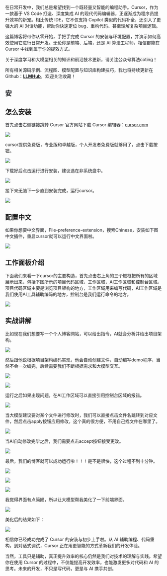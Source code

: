 在日常开发中，我们总是希望找到一个既轻量又智能的编程助手。Cursor，作为一款基于 VS Code 打造、深度集成 AI 的现代代码编辑器，正逐渐成为程序员提升效率的新宠。相比传统 IDE，它不仅支持 Copilot 类似的代码补全，还引入了更强大的 AI 对话功能，帮助你快速定位 bug、重构代码、甚至理解复杂项目逻辑。

<font style="color:rgb(25, 27, 31);">这篇博客将带你从零开始，手把手完成 Cursor 的安装与环境配置，并演示如何高效使用它进行日常开发。无论你是前端、后端，还是 AI 算法工程师，相信都能在 Cursor 中找到属于你的提效方式。</font>

<font style="color:rgb(25, 27, 31);">关于深度学习和大模型相关的知识和前沿技术更新，请关注公众号</font><font style="color:rgb(25, 27, 31);background-color:rgb(246, 246, 246);">算法coting</font><font style="color:rgb(25, 27, 31);">！</font>

<font style="color:rgb(25, 27, 31);">所有相关源码示例、流程图、模型配置与知识库构建技巧，我也将持续更新在Github：</font>[**<font style="color:rgb(25, 27, 31);">LLMHub</font>**](https://github.com/zhangting-hit/LLMHub)<font style="color:rgb(25, 27, 31);">，欢迎关注收藏！</font>

## <font style="color:rgb(25, 27, 31);">安</font>
## 怎么安装
<font style="color:rgb(25, 27, 31);">首先点击右侧链接跳转 Cursor 官方网站下载 Cursor 编辑器：</font>[cursor.com](https://link.zhihu.com/?target=https%3A//www.cursor.com/cn/downloads)

![](https://cdn.nlark.com/yuque/0/2025/png/28454971/1753622596002-e6021644-eba5-4755-b5e9-0bd563f64459.png)

cursor提供免费版，专业版和卓越版，个人开发者免费版就够用了，点击下载按钮。

![](https://cdn.nlark.com/yuque/0/2025/png/28454971/1753622646493-5b53b757-7dfc-4a26-bffd-075fe54afade.png)

<font style="color:rgb(25, 27, 31);">下载好后点击运行进行安装，建议选在非系统盘中。</font>

![](https://cdn.nlark.com/yuque/0/2025/png/28454971/1753623542195-a230d026-f96a-41b2-8fac-0d597c721db6.png)

接下来无脑下一步直到安装完成，运行cursor。

![](https://cdn.nlark.com/yuque/0/2025/png/28454971/1753623614336-52dbca4b-1118-4431-8d93-f0c47604f23c.png)

## 配置中文
<font style="color:rgb(25, 27, 31);">如果你想要中文界面，File-preference-extension，搜索Chinese，安装如下图中文插件，重启cursor就可以运行中文界面啦。</font>

![](https://cdn.nlark.com/yuque/0/2025/png/28454971/1753622753697-1658bfe8-6d43-4782-8fb4-af2542dfbc8f.png)

## 工作面板介绍
下面我们来看一下cursor的主要构造，首先点击右上角的三个框框把所有的区域展示出来，包括下图所示的项目代码区域，工作区域，AI工作区域和控制台区域。项目代码区域主要是浏览项目架构的地方，工作区域用来编写代码，AI工作区域是我们使用AI工具辅助编码的地方，控制台是我们运行命令的地方。

![](https://cdn.nlark.com/yuque/0/2025/png/28454971/1753623032367-b22f658b-2bef-44cd-b7f5-430af0744670.png)

## 实战讲解
比如现在我们想要写一个个人博客网站，可以给出指令，AI就会分析并给出项目架构。

![](https://cdn.nlark.com/yuque/0/2025/png/28454971/1753625153015-841b5d21-4c25-4648-97e6-ecbd69e2434c.png)

然后跟他说根据项目架构编码实现，他会自动创建文件，自动编写demo程序，当然不会一次编完，后续需要我们不断根据需求和大模型交互。

![](https://cdn.nlark.com/yuque/0/2025/png/28454971/1753625122157-403d271f-93cf-41c3-8e27-f1124d2f441f.png)

![](https://cdn.nlark.com/yuque/0/2025/png/28454971/1753625193412-1230ef59-b006-45bc-a02d-2dc83047c02a.png)

运行之后如果出现问题，在AI工作区域可以直接引用控制台区域的报错。

![](https://cdn.nlark.com/yuque/0/2025/png/28454971/1753633028340-0efb5e2b-1636-4381-9098-f97c2764004b.png)



当大模型建议要对某个文件进行修改时，我们可以直接点击文件名跳转到对应文件，然后点击apply按钮应用修改，这个真的很方便，不用自己找文件在哪里了。

![](https://cdn.nlark.com/yuque/0/2025/png/28454971/1753633272566-6a32320e-ad3f-4469-b164-6e1cb7926e38.png)

当AI自动修改完毕之后，我们需要点击accept按钮接受更改。

![](https://cdn.nlark.com/yuque/0/2025/png/28454971/1753633148996-49e6084b-73e1-468c-876c-a333dbc44303.png)

最后，我们的博客就可以成功运行啦！！！是不是很快，这个过程不到十分钟。

![](https://cdn.nlark.com/yuque/0/2025/png/28454971/1753632953432-1be86ad4-02c6-423c-840d-c552b8e62549.png)

![](https://cdn.nlark.com/yuque/0/2025/png/28454971/1753632978265-ddefe73c-d73f-4b25-969a-6265f9ba4f2d.png)



![](https://cdn.nlark.com/yuque/0/2025/png/28454971/1753633001975-d82d52ac-07b2-4e6b-aa54-09ba34674355.png)

我觉得界面有点简陋，所以让大模型帮我美化了一下前端界面。



![](https://cdn.nlark.com/yuque/0/2025/png/28454971/1753633335548-69d7f576-7a8f-4d80-ae19-b3291add6d04.png)

美化后的结果如下：

![](https://cdn.nlark.com/yuque/0/2025/png/28454971/1753633370883-8ea8aad2-3fa1-4508-b1b3-1ed1a7c7d7d5.png)



相信你已经成功完成了 Cursor 的安装与初步上手啦。从 AI 辅助编程、代码重构，到对话式调试，Cursor 正在用更智能的方式革新我们的开发体验。

当然，工具只是辅助，真正提升效率的核心仍然是我们对技术的理解与实践。希望你在使用 Cursor 的过程中，不仅能提高开发效率，也能激发更多对代码和 AI 的思考。未来的开发，不只是写代码，更是与 AI 携手共创。

